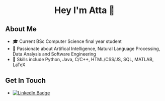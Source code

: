 <h1 align="center"><b> Hey I'm Atta 👋 </b></h1>

<!--
**Attenji/Attenji** is a ✨ _special_ ✨ repository because its `README.md` (this file) appears on your GitHub profile.
Here are some ideas to get you started:

- 🔭 I’m currently working on ...
- 🌱 I’m currently learning ...
- 👯 I’m looking to collaborate on ...
- 🤔 I’m looking for help with ...
- 💬 Ask me about ...
- 📫 How to reach me: ...
- 😄 Pronouns: ...
- ⚡ Fun fact: ...
-->

## **About Me**
- 🎓 Current BSc Computer Science final year student
- 🚀 Passionate about Artifical Intelligence, Natural Language Processing, Data Analysis and Software Engineering
- 🔧 Skills include Python, Java, C/C++, HTML/CSS/JS, SQL, MATLAB, LaTeX

## **Get In Touch**
- [![LinkedIn Badge](https://img.shields.io/badge/LinkedIn%3A%20Atta%20Ur%20Rehman?style=social&logoColor=0a66c2&labelColor=ffffff)](www.linkedin.com/in/atta-ur)
